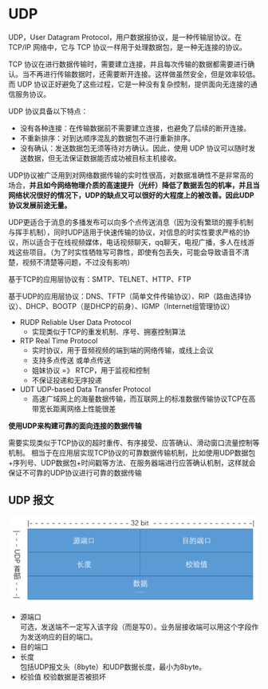 # UDP
UDP，User Datagram Protocol，用户数据报协议，是一种传输层协议。在 TCP/IP 网络中，它与 TCP 协议一样用于处理数据包，是一种无连接的协议。

TCP 协议在进行数据传输时，需要建立连接，并且每次传输的数据都需要进行确认。当不再进行传输数据时，还需要断开连接。这样做虽然安全，但是效率较低。而 UDP 协议正好避免了这些过程，它是一种没有复杂控制，提供面向无连接的通信服务协议。

UDP 协议具备以下特点：
+ 没有各种连接：在传输数据前不需要建立连接，也避免了后续的断开连接。
+ 不重新排序：对到达顺序混乱的数据包不进行重新排序。
+ 没有确认：发送数据包无须等待对方确认。因此，使用 UDP 协议可以随时发送数据，但无法保证数据能否成功被目标主机接收。

UDP协议被广泛用到对网络数据传输的实时性很高，对数据准确性不是非常高的场合，**并且如今网络物理介质的高速提升（光纤）降低了数据丢包的机率，并且当网络状况很好的情况下，UDP的缺点又可以很好的大程度上的被改善。因此UDP协议发展前途无量。**

UDP更适合于消息的多播发布可以向多个点传送消息（因为没有繁琐的握手机制与挥手机制），同时UDP适用于快速传输的协议，对信息的时实性要求严格的协议，所以适合于在线视频媒体，电话视频聊天，qq聊天，电视广播，多人在线游戏这些项目。（为了时实性牺牲写可靠性，即使有包丢失，可能会导致语音不清楚，视频不清楚等问题，不过没有影响）

基于TCP的应用层协议有：SMTP、TELNET、HTTP、FTP

基于UDP的应用层协议：DNS、TFTP（简单文件传输协议）、RIP（路由选择协议）、DHCP、BOOTP（是DHCP的前身）、IGMP（Internet组管理协议）
+ RUDP Reliable User Data Protocol
    + 实现类似于TCP的重发机制、序号、拥塞控制算法
+ RTP Real Time Protocol
    + 实时协议，用于音频视频的端到端的网络传输，或线上会议
    + 支持多点传送 或单点传送
    + 姐妹协议 =》 RTCP，用于监视和控制
    + 不保证投递和无序投递
+ UDT UDP-based Data Transfer Protocol
    + 高速广域网上的海量数据传输，而互联网上的标准数据传输协议TCP在高带宽长距离网络上性能很差

**使用UDP来构建可靠的面向连接的数据传输**

需要实现类似于TCP协议的超时重传、有序接受、应答确认、滑动窗口流量控制等机制。
相当于在应用层实现TCP协议的可靠数据传输机制，比如使用UDP数据包+序列号、UDP数据包+时间戳等方法、在服务器端进行应答确认机制，这样就会保证不可靠的UDP协议进行可靠的数据传输

## UDP 报文
![udp-head](udp-head.png)
+ 源端口  
可选，发送端不一定写入该字段（而是写0）。业务层接收端可以用这个字段作为发送响应的目的端口。
+ 目的端口
+ 长度  
包括UDP报文头（8byte）和UDP数据长度，最小为8byte。
+ 校验值
校验数据是否被损坏

